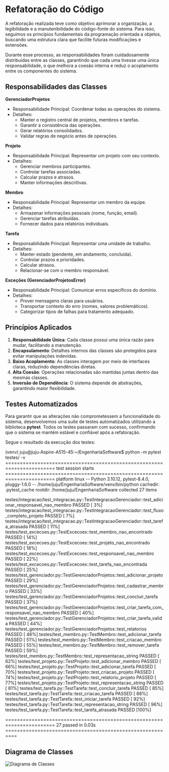 # Refatoração do Código

A refatoração realizada teve como objetivo aprimorar a organização, a legibilidade e a manutenibilidade do código-fonte do sistema. Para isso, seguimos os princípios fundamentais da programação orientada a objetos, buscando uma estrutura clara que facilite futuras modificações e extensões.

Durante esse processo, as responsabilidades foram cuidadosamente distribuídas entre as classes, garantindo que cada uma tivesse uma única responsabilidade, o que melhora a coesão interna e reduz o acoplamento entre os componentes do sistema.

## Responsabilidades das Classes

**GerenciadorProjetos**  
- Responsabilidade Principal: Coordenar todas as operações do sistema.  
- Detalhes:  
  - Manter o registro central de projetos, membros e tarefas.  
  - Garantir a consistência das operações.  
  - Gerar relatórios consolidados.  
  - Validar regras de negócio antes de operações.

**Projeto**  
- Responsabilidade Principal: Representar um projeto com seu contexto.  
- Detalhes:  
  - Gerenciar membros participantes.  
  - Controlar tarefas associadas.  
  - Calcular prazos e atrasos.  
  - Manter informações descritivas.

**Membro**  
- Responsabilidade Principal: Representar um membro da equipe.  
- Detalhes:  
  - Armazenar informações pessoais (nome, função, email).  
  - Gerenciar tarefas atribuídas.  
  - Fornecer dados para relatórios individuais.

**Tarefa**  
- Responsabilidade Principal: Representar uma unidade de trabalho.  
- Detalhes:  
  - Manter estado (pendente, em andamento, concluída).  
  - Controlar prazos e prioridades.  
  - Calcular atrasos.  
  - Relacionar-se com o membro responsável.

**Exceções (GerenciadorProjetosError)**  
- Responsabilidade Principal: Comunicar erros específicos do domínio.  
- Detalhes:  
  - Prover mensagens claras para usuários.  
  - Transportar contexto do erro (nomes, valores problemáticos).  
  - Categorizar tipos de falhas para tratamento adequado.

## Princípios Aplicados

1. **Responsabilidade Única**: Cada classe possui uma única razão para mudar, facilitando a manutenção.  
2. **Encapsulamento**: Detalhes internos das classes são protegidos para evitar manipulações indevidas.  
3. **Baixo Acoplamento**: As classes interagem por meio de interfaces claras, reduzindo dependências diretas.  
4. **Alta Coesão**: Operações relacionadas são mantidas juntas dentro das mesmas classes.  
5. **Inversão de Dependência**: O sistema depende de abstrações, garantindo maior flexibilidade.

## Testes Automatizados

Para garantir que as alterações não comprometessem a funcionalidade do sistema, desenvolvemos uma suíte de testes automatizados utilizando a biblioteca **pytest**. Todos os testes passaram com sucesso, confirmando que o sistema se mantém estável e confiável após a refatoração.

Segue o resultado da execução dos testes:

(venv) juju@juju-Aspire-A515-45:~/EngenhariaSoftware$ python -m pytest testes/ -v
======================================================================= test session starts =======================================================================
platform linux -- Python 3.10.12, pytest-8.4.0, pluggy-1.6.0 -- /home/juju/EngenhariaSoftware/venv/bin/python
cachedir: .pytest_cache
rootdir: /home/juju/EngenhariaSoftware
collected 27 items                                                                                                                                                

testes/integracao/test_integracao.py::TestIntegracaoGerenciador::test_adicionar_responsavel_nao_membro PASSED                                               [  3%]
testes/integracao/test_integracao.py::TestIntegracaoGerenciador::test_fluxo_completo_projeto PASSED                                                         [  7%]
testes/integracao/test_integracao.py::TestIntegracaoGerenciador::test_tarefa_atrasada PASSED                                                                [ 11%]
testes/test_excecoes.py::TestExcecoes::test_membro_nao_encontrado PASSED                                                                                    [ 14%]
testes/test_excecoes.py::TestExcecoes::test_projeto_nao_encontrado PASSED                                                                                   [ 18%]
testes/test_excecoes.py::TestExcecoes::test_responsavel_nao_membro PASSED                                                                                   [ 22%]
testes/test_excecoes.py::TestExcecoes::test_tarefa_nao_encontrada PASSED                                                                                    [ 25%]
testes/test_gerenciador.py::TestGerenciadorProjetos::test_adicionar_projeto PASSED                                                                          [ 29%]
testes/test_gerenciador.py::TestGerenciadorProjetos::test_cadastrar_membro PASSED                                                                           [ 33%]
testes/test_gerenciador.py::TestGerenciadorProjetos::test_concluir_tarefa PASSED                                                                            [ 37%]
testes/test_gerenciador.py::TestGerenciadorProjetos::test_criar_tarefa_com_responsavel_nao_membro PASSED                                                    [ 40%]
testes/test_gerenciador.py::TestGerenciadorProjetos::test_criar_tarefa_valida PASSED                                                                        [ 44%]
testes/test_gerenciador.py::TestGerenciadorProjetos::test_relatorios PASSED                                                                                 [ 48%]
testes/test_membro.py::TestMembro::test_adicionar_tarefa PASSED                                                                                             [ 51%]
testes/test_membro.py::TestMembro::test_criacao_membro PASSED                                                                                               [ 55%]
testes/test_membro.py::TestMembro::test_remover_tarefa PASSED                                                                                               [ 59%]
testes/test_membro.py::TestMembro::test_representacao_string PASSED                                                                                         [ 62%]
testes/test_projeto.py::TestProjeto::test_adicionar_membro PASSED                                                                                           [ 66%]
testes/test_projeto.py::TestProjeto::test_adicionar_tarefa PASSED                                                                                           [ 70%]
testes/test_projeto.py::TestProjeto::test_criacao_projeto PASSED                                                                                            [ 74%]
testes/test_projeto.py::TestProjeto::test_relatorio_projeto PASSED                                                                                          [ 77%]
testes/test_projeto.py::TestProjeto::test_representacao_string PASSED                                                                                       [ 81%]
testes/test_tarefa.py::TestTarefa::test_concluir_tarefa PASSED                                                                                              [ 85%]
testes/test_tarefa.py::TestTarefa::test_criacao_tarefa PASSED                                                                                               [ 88%]
testes/test_tarefa.py::TestTarefa::test_iniciar_tarefa PASSED                                                                                               [ 92%]
testes/test_tarefa.py::TestTarefa::test_representacao_string PASSED                                                                                         [ 96%]
testes/test_tarefa.py::TestTarefa::test_tarefa_atrasada PASSED                                                                                              [100%]

======================================================================= 27 passed in 0.03s ==========================================================


## Diagrama de Classes

![Diagrama de Classes](/home/juju/EngenhariaSoftware/docs/imag/GerenciadorProjetos.png)